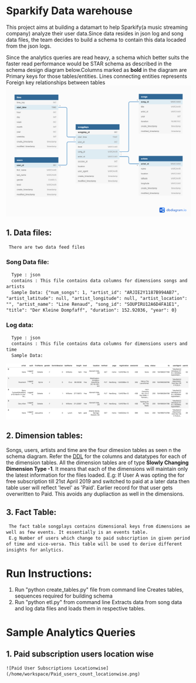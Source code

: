 # Sparkify Data warehouse
This project aims at building a datamart to help Sparkify(a music streaming company) analyze their user data.Since data resides in json log and song data files, the team decides to build a schema to contain this data locaded from the json logs.

Since the analytics queries are read heavy, a schema which better suits the faster read performance would be STAR schema as described in the schema design diagram below.Columns marked as **bold** in the diagram are Primary keys for those tables/entities. Lines connecting entities represents Foreign key relationships between tables
![Sparkify Star Schema](https://github.com/bhosalem/SparkifyDataWarehouse/blob/bhosalem-patch-1/Sparkify_Star_schema.png)

## 1. Data files:
     There are two data feed files
### Song Data file:
      Type : json
      contains : This file contains data columns for dimensions songs and artists
      Sample Data: {"num_songs": 1, "artist_id": "ARJIE2Y1187B994AB7", "artist_latitude": null, "artist_longitude": null, "artist_location": "", "artist_name": "Line Renaud", "song_id": "SOUPIRU12A6D4FA1E1", "title": "Der Kleine Dompfaff", "duration": 152.92036, "year": 0}
### Log data:
      Type : json
      contains : This file contains data columns for dimensions users and time
      Sample Data:
![Log data](https://github.com/bhosalem/SparkifyDataWarehouse/blob/bhosalem-patch-1/log-data.png)

## 2. Dimension tables:
   Songs, users, artists and time are the four dimesion tables as seen n the schema diagram. Refer the [DDL](https://github.com/bhosalem/SparkifyDataWarehouse/blob/bhosalem-patch-1/Sparkify_DDL.sql) for the columns and datatypes
   for each of the dimension tables. 
   All the dimension tables are of type **Slowly Changing Dimension Type -1**. It means that each of the dimensions will maintain only the latest information for the files loaded.
E.g: If User A was opting the for free subscription till 21st April 2019 and switched to paid at a later data then table user will reflect 'level' as 'Paid'. Earlier record for that user gets overwritten to Paid. This avoids any dupliaction as well in the dimensions.

## 3. Fact Table:
     The fact table songplays contains dimensional keys from dimensions ae well as few events. It essentially is an events table.
     E.g Number of users which change to paid subscription in given period of time and vice-versa. This table will be used to derive different insights for anlytics.
  
# Run Instructions:
1. Run "python create_tables.py" file from command line
   Creates tables, sequences required for building schema
2. Run "python etl.py" from command line
   Extracts data from song data and log data files and loads them in respective tables.

   
# Sample Analytics Queries
## 1. Paid subscription users location wise
    ![Paid User Subscriptions Locationwise](/home/workspace/Paid_users_count_locationwise.png)
